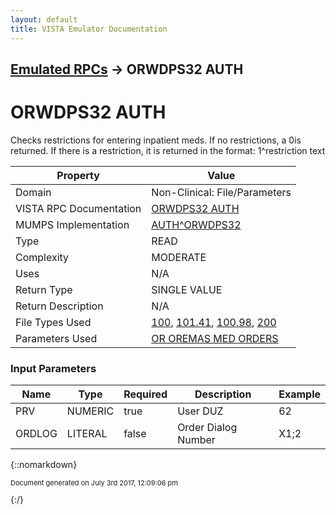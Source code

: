 ```yaml
---
layout: default
title: VISTA Emulator Documentation
---
```


## [Emulated RPCs](TableOfContents) &#8594; ORWDPS32 AUTH
# ORWDPS32 AUTH

Checks restrictions for entering inpatient meds.  If no restrictions, a 0is returned.  If there is a restriction, it is returned in the format:     1^restriction text

Property | Value
--- | ---
Domain | Non-Clinical: File/Parameters
VISTA RPC Documentation | [ORWDPS32 AUTH](../VISTARPC/ORWDPS32_AUTH)
MUMPS Implementation | [AUTH^ORWDPS32](http://code.osehra.org/dox/Routine_ORWDPS32_source.html)
Type | READ
Complexity | MODERATE
Uses | N/A
Return Type | SINGLE VALUE
Return Description | N/A
File Types Used | [100](../VDM/Order-100), [101.41](../VDM/Order_Dialog-101_41), [100.98](../VDM/Display_Group-100_98), [200](../VDM/New_Person-200)
Parameters Used | [OR OREMAS MED ORDERS](../Parameters/OR_OREMAS_MED_ORDERS)


### Input Parameters

Name | Type | Required | Description | Example
--- | --- | --- | --- | ---
PRV | NUMERIC | true | User DUZ | 62
ORDLOG | LITERAL | false | Order Dialog Number | X1;2

{::nomarkdown} <br/><p style="font-size: 11px">Document generated on July 3rd 2017, 12:09:06 pm</p>{:/}